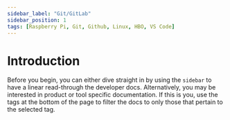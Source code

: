 ```yaml
---
sidebar_label: "Git/GitLab"
sidebar_position: 1
tags: [Raspberry Pi, Git, Github, Linux, HBO, VS Code]
---
```


# Introduction

Before you begin, you can either dive straight in by using the `sidebar` to have a linear read-through the developer docs. Alternatively, you may be interested in product or tool specific documentation. If this is you, use the tags at the bottom of the page to filter the docs to only those that pertain to the selected tag.
